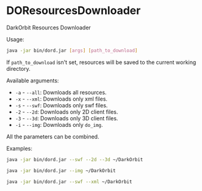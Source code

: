 # DOResourcesDownloader
DarkOrbit Resources Downloader

Usage:
```bash
java -jar bin/dord.jar [args] [path_to_download]
```

If `path_to_download` isn't set, resources will be saved to the current working directory.

Available arguments:

 * `-a` - `--all`: Downloads all resources.
 * `-x` - `--xml`: Downloads only xml files.
 * `-s` - `--swf`: Downloads only swf files.
 * `-2` - `--2d`: Downloads only 2D client files.
 * `-3` - `--3d`: Downloads only 3D client files.
 * `-i` - `--img`: Downloads only `do_img`.

All the parameters can be combined.

Examples:
```bash
java -jar bin/dord.jar --swf --2d --3d ~/DarkOrbit

java -jar bin/dord.jar --img ~/DarkOrbit

java -jar bin/dord.jar --swf --xml ~/DarkOrbit
```
